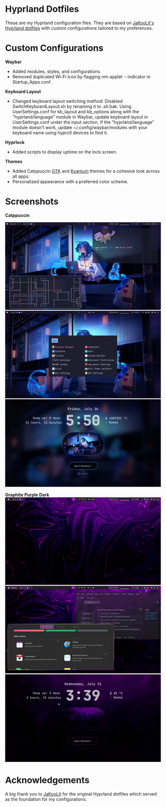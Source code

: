 # Hyprland Dotfiles

These are my Hyprland configuration files. They are based on [JaKooLit's Hyprland dotfiles](https://github.com/JaKooLit/Hyprland-Dots) with custom configurations tailored to my preferences.

# Custom Configurations

**Waybar**

 - Added modules, styles, and configurations.
 - Removed duplicated Wi-Fi icon by flagging nm-applet --indicator in Startup_Apps.conf.

**Keyboard Layout**

 - Changed keyboard layout switching method: Disabled SwitchKeyboardLayout.sh by renaming it to .sh.bak. Using UserSettings.conf for kb_layout and kb_options along with the "hyprland/language" module in Waybar, update keyboard layout in UserSettings.conf under the input section. If the "hyprland/language" module doesn't work, update ~/.config/waybar/modules with your keyboard name using hyprctl devices to find it.

**Hyprlock**

 - Added scripts to display uptime on the lock screen.

**Themes**

 - Added Catppuccin [GTK](https://www.gnome-look.org/p/1715554/) and [Kvantum](https://github.com/catppuccin/Kvantum) themes for a cohesive look across all apps.
 - Personalized appearance with a preferred color scheme.


# Screenshots

**Catppuccin**

![Screenshot](Images/Screenshot1.png)
![Screenshot](Images/Screenshot2.png)
![Screenshot](Images/Screenshot3.png)

**Graphite Purple Dark**
![Screenshot](Images/Screenshot4.png)
![Screenshot](Images/Screenshot5.png)
![Screenshot](Images/Screenshot6.png)


# Acknowledgements

A big thank you to [JaKooLit](https://github.com/JaKooLit) for the original Hyprland dotfiles which served as the foundation for my configurations.
